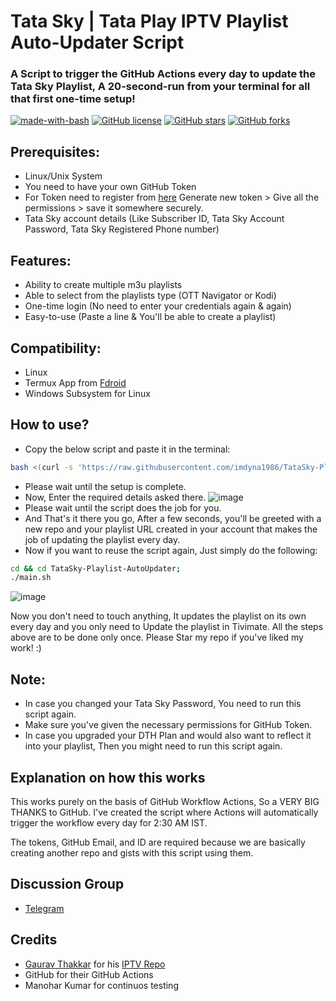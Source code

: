 # Tata Sky | Tata Play IPTV Playlist Auto-Updater Script
### A Script to trigger the GitHub Actions every day to update the Tata Sky Playlist, A 20-second-run from your terminal for all that first one-time setup!
[![made-with-bash](https://img.shields.io/badge/Made%20with-Bash-1f425f.svg)](https://www.gnu.org/software/bash/)
[![GitHub license](https://badgen.net/github/license/Shra1V32/TataSky-Playlist-AutoUpdater)](https://github.com/Shra1V32/TataSky-Playlist-AutoUpdater/blob/master/LICENSE)
[![GitHub stars](https://img.shields.io/github/stars/Shra1V32/TataSky-Playlist-AutoUpdater?style=social&label=Star&maxAge=2592000)](https://GitHub.com/Shra1V32/TataSky-Playlist-AutoUpdater/stargazers/)
[![GitHub forks](https://img.shields.io/github/forks/Shra1V32/TataSky-Playlist-AutoUpdater.svg?style=social&label=Fork&maxAge=2592000)](https://GitHub.com/Shra1V32/TataSky-Playlist-AutoUpdater/network/)

## Prerequisites:
* Linux/Unix System
* You need to have your own GitHub Token
* For Token need to register from [here](https://github.com/settings/tokens)
Generate new token > Give all the permissions > save it somewhere securely.
* Tata Sky account details (Like Subscriber ID, Tata Sky Account Password, Tata Sky Registered Phone number)

## Features:
- Ability to create multiple m3u playlists
- Able to select from the playlists type (OTT Navigator or Kodi)
- One-time login (No need to enter your credentials again & again)
- Easy-to-use (Paste a line & You'll be able to create a playlist)


## Compatibility:
* Linux
* Termux App from [Fdroid](https://f-droid.org/en/packages/com.termux/)
* Windows Subsystem for Linux

## How to use?
* Copy the below script and paste it in the terminal:
```bash
bash <(curl -s 'https://raw.githubusercontent.com/imdyna1986/TataSky-Playlist-AutoUpdater/main/curl.sh')
```
* Please wait until the setup is complete.
* Now, Enter the required details asked there.
![image](https://i.ibb.co/1Z9xkL4/Screenshot-2022-01-19-110057.png)
* Please wait until the script does the job for you.
* And That's it there you go, After a few seconds, you'll be greeted with a new repo and your playlist URL created in your account that makes the job of updating the playlist every day.
* Now if you want to reuse the script again, Just simply do the following: 
```bash
cd && cd TataSky-Playlist-AutoUpdater;
./main.sh
```
![image](https://i.ibb.co/NKqMnPg/Screenshot-2022-01-10-001252.png)

Now you don't need to touch anything, It updates the playlist on its own every day and you only need to Update the playlist in Tivimate.
All the steps above are to be done only once. Please Star my repo if you've liked my work! :)

## Note:

* In case you changed your Tata Sky Password, You need to run this script again.
* Make sure you've given the necessary permissions for GitHub Token.
* In case you upgraded your DTH Plan and would also want to reflect it into your playlist, Then you might need to run this script again.
##


## Explanation on how this works

This works purely on the basis of GitHub Workflow Actions, So a VERY BIG THANKS to GitHub.
I've created the script where Actions will automatically trigger the workflow every day for 2:30 AM IST.

The tokens, GitHub Email, and ID are required because we are basically creating another repo and gists with this script using them.

## Discussion Group
* [Telegram](https://t.me/tskyiptv)

## Credits

* [Gaurav Thakkar](https://github.com/ForceGT) for his [IPTV Repo](https://github.com/ForceGT/Tata-Sky-IPTV)
* GitHub for their GitHub Actions
* Manohar Kumar for continuos testing




